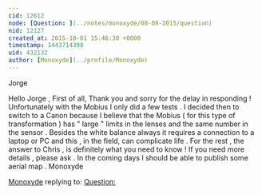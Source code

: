 ```yaml
---
cid: 12612
node: [Question: ](../notes/monoxyde/08-09-2015/question)
nid: 12127
created_at: 2015-10-01 15:46:30 +0000
timestamp: 1443714390
uid: 432132
author: [Monoxyde](../profile/Monoxyde)
---
```


Jorge

Hello Jorge ,
First of all, Thank you and sorry for the delay in responding ! Unfortunately with the Mobius I only did a few tests . I decided then to switch to a Canon because I believe that the Mobius ( for this type of transformation ) has " large " limits in the lenses and the same number in the sensor . Besides the white balance always it requires a connection to a laptop or PC and this , in the field, can complicate life . For the rest , the answer to Chris , is definitely what you need to know !
If you need more details , please ask .
In the coming days I should be able to publish some aerial map .
Monoxyde

[Monoxyde](../profile/Monoxyde) replying to: [Question: ](../notes/monoxyde/08-09-2015/question)

